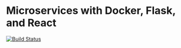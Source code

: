 # Microservices with Docker, Flask, and React

[![Build Status](https://travis-ci.org/wa-pis/testdriven-app.svg?branch=master)](https://travis-ci.org/wa-pis/testdriven-app)